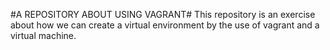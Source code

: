 #A REPOSITORY ABOUT USING VAGRANT#
This repository is an exercise about how we can create a virtual environment by the use of vagrant and a virtual machine.
